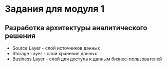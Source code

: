 # Задания для модуля 1
## Разработка архитектуры аналитического решения
- Source Layer - слой источников данных
- Storage Layer - слой хранения данных
- Business Layer - слой для доступа к данным бизнес-пользователей
